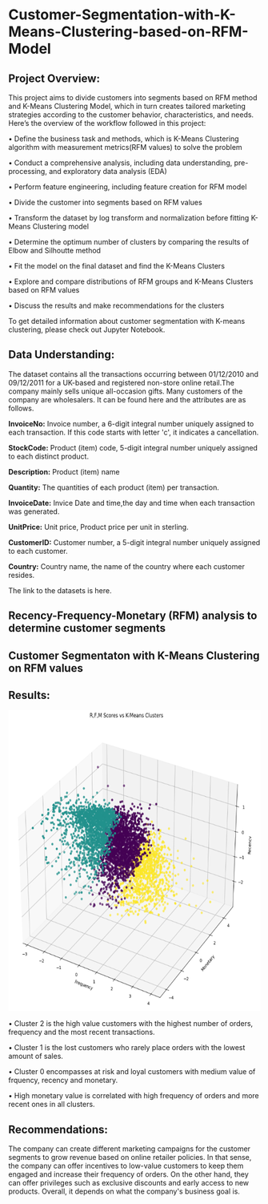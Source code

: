 # Customer-Segmentation-with-K-Means-Clustering-based-on-RFM-Model

## **Project Overview:**
This project aims to divide customers into segments based on RFM method and K-Means Clustering Model, which in turn creates tailored marketing strategies according to the customer behavior, characteristics, and needs.<br>
Here’s the overview of the workflow followed in this project:

•	Define the business task and methods, which is K-Means Clustering algorithm with measurement metrics(RFM values) to solve the problem<br>

•	Conduct a comprehensive analysis, including data understanding, pre-processing, and exploratory data analysis (EDA)<br>

•	Perform feature engineering, including feature creation for RFM model<br>

•	Divide the customer into segments based on RFM values<br>

•	Transform the dataset by log transform and normalization before fitting K-Means Clustering model<br>

•	Determine the optimum number of clusters by comparing the results of Elbow and Silhoutte method<br>

•	Fit the model on the final dataset and find the K-Means Clusters<br>

•	Explore and compare distributions of RFM groups and K-Means Clusters based on RFM values<br>

•	Discuss the results and make recommendations for the clusters<br>

To get detailed information about customer segmentation with K-means clustering, please check out Jupyter Notebook.<br>

## **Data Understanding:**

The dataset contains all the transactions occurring between 01/12/2010 and 09/12/2011 for a UK-based and registered non-store online retail.The company mainly sells unique all-occasion gifts. Many customers of the company are wholesalers. It can be found here and the attributes are as follows.<br>

**InvoiceNo:** Invoice number, a 6-digit integral number uniquely assigned to each transaction. If this code starts with letter 'c', it indicates a cancellation.<br>

**StockCode:** Product (item) code, 5-digit integral number uniquely assigned to each distinct product.<br>

**Description:** Product (item) name <br>

**Quantity:** The quantities of each product (item) per transaction.<br>

**InvoiceDate:** Invice Date and time,the day and time when each transaction was generated.<br>

**UnitPrice:** Unit price, Product price per unit in sterling.<br>

**CustomerID:** Customer number, a 5-digit integral number uniquely assigned to each customer.<br>

**Country:** Country name, the name of the country where each customer resides.<br>

The link to the datasets is here.<br>

## **Recency-Frequency-Monetary (RFM) analysis to determine customer segments**

## **Customer Segmentaton with K-Means Clustering on RFM values**



## **Results:**

<p align="center">

<img src="https://github.com/ovgutunc/Customer-Segmentation-with-K-Means-Clustering-based-on-RFM-Model/blob/main/images/3d_scatter.PNG" alt="cluster" width="600" height="600">

• Cluster 2 is the high value customers with the highest number of orders, frequency and the most recent transactions.<br>

• Cluster 1 is the lost customers who rarely place orders with the lowest amount of sales.<br>

• Cluster 0 encompasses at risk and loyal customers with medium value of frquency, recency and monetary.<br>

• High monetary value is correlated with high frequency of orders and more recent ones in all clusters.<br>
 
## **Recommendations:**

The company can create different marketing campaigns for the customer segments to grow revenue based on online retailer policies. In that sense, the company can offer incentives to low-value customers to keep them engaged and increase their frequency of orders. On the other hand, they can offer privileges such as exclusive discounts and early access to new products. Overall, it depends on what the company's business goal is.<br>
